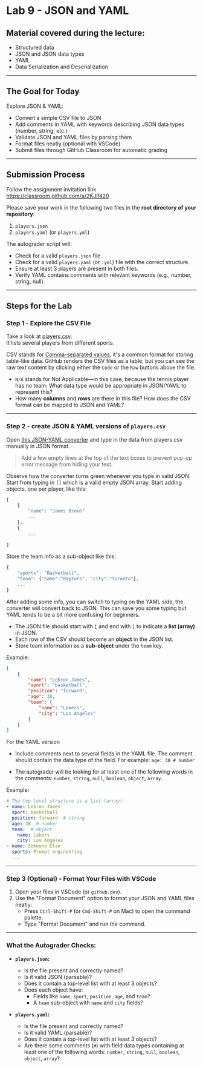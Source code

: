 # Lab 9 - JSON and YAML

## Material covered during the lecture:
- Structured data
- JSON and JSON data types
- YAML
- Data Serialization and Deserialization

---

## The Goal for Today
Explore JSON & YAML:
- Convert a simple CSV file to JSON
- Add comments in YAML with keywords describing JSON data types (number, string, etc.)
- Validate JSON and YAML files by parsing them
- Format files neatly (optional with VSCode)
- Submit files through GitHub Classroom for automatic grading

---

## Submission Process
Follow the assignment invitation link  
https://classroom.github.com/a/2KJlf420

Please save your work in the following two files in the **root directory of your repository**:
1. `players.json`
2. `players.yaml` (or `players.yml`)

The autograder script will:
- Check for a valid `players.json` file.
- Check for a valid `players.yaml` (or `.yml`) file with the correct structure.
- Ensure at least 3 players are present in both files.
- Verify YAML contains comments with relevant keywords (e.g., number, string, null).
---

## Steps for the Lab

### Step 1 - Explore the CSV File
Take a look at [players.csv](../examples/players.csv).  
It lists several players from different sports.

CSV stands for 
[Comma-separated values](https://en.wikipedia.org/wiki/Comma-separated_values),
it's a common format for storing table-like data. 
GitHub renders the CSV files as a table, but you can see the raw text content by clicking either the `Code` or the `Raw` buttons above the file.


- `N/A` stands for Not Applicable—in this case, because the tennis player has no team. What data type would be appropriate in JSON/YAML to represent this?
- How many **columns** and **rows** are there in this file? How does the CSV format can be mapped to JSON and YAML?

---

### Step 2 - create JSON & YAML versions of `players.csv`
Open 
[this JSON-YAML converter](https://www.bairesdev.com/tools/json2yaml/)
and type in the data from players.csv manually in JSON format.

> Add a few empty lines at the top of the text boxes to prevent pup-up error message from hiding your text.


Observe how the converter turns green whenever you type in valid JSON. Start from typing in `[]` which is a valid empty JSON array. 
Start adding objects, one per player, like this:
```js
[
    {
        "name": "James Brown"
        ...
    },
    {
        ...
        
]

```

Store the team info as a sub-object like this:
```js
{   
    "sports": "Basketball",
    "team": {"name":"Raptors", "city":"Toronto"},
    ...
}
```

After adding some info, you can switch to typing on the YAML side, the converter will convert back to JSON. This can save you some typing but YAML tends to be a bit more confusing for beginners.

   - The JSON file should start with `[` and end with `]` to indicate a **list (array)** in JSON.
   - Each row of the CSV should become an **object** in the JSON list.
   - Store team information as a **sub-object** under the `team` key.

Example:
```json
[
    {
        "name": "Lebron James",
        "sport": "basketball",
        "position": "forward",
        "age": 38,
        "team": {
            "name": "Lakers",
            "city": "Los Angeles"
        }
    }
]
```


For the YAML version
   - Include comments next to several fields in the YAML file. The comment should contain the data type of the field. For example: `age: 38 # number`
   
   - The autograder will be looking for at least one of the following words in the comments: `number`, `string`, `null`, `boolean`, `object`, `array`.

Example:
```yaml
# The top-level structure is a list (array)
- name: Lebron James
  sport: basketball
  position: forward  # string
  age: 38  # number
  team:  # object
    name: Lakers
    city: Los Angeles
- name: Someone Else
  sports: Prompt engineering
  ...
```

---

### Step 3 (Optional) - Format Your Files with VSCode
1. Open your files in VSCode (or `github.dev`).
2. Use the "Format Document" option to format your JSON and YAML files neatly:
   - Press `Ctrl-Shift-P` (or `Cmd-Shift-P` on Mac) to open the command palette.
   - Type "Format Document" and run the command.

---

### What the Autograder Checks:
- **`players.json`:**
  - Is the file present and correctly named?
  - Is it valid JSON (parsable)?
  - Does it contain a top-level list with at least 3 objects?
  - Does each object have:
    - Fields like `name`, `sport`, `position`, `age`, and `team`?
    - A `team` sub-object with `name` and `city` fields?

- **`players.yaml`:**
  - Is the file present and correctly named?
  - Is it valid YAML (parsable)?
  - Does it contain a top-level list with at least 3 objects?
  - Are there some comments (`#`) with field data types containing at least one of the following words: `number`, `string`, `null`, `boolean`, `object`, `array`?


